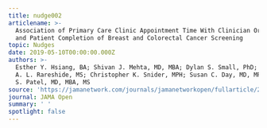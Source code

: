 ```yaml
---
title: nudge002
articlename: >-
  Association of Primary Care Clinic Appointment Time With Clinician Ordering
  and Patient Completion of Breast and Colorectal Cancer Screening
topic: Nudges
date: 2019-05-10T00:00:00.000Z
authors: >-
  Esther Y. Hsiang, BA; Shivan J. Mehta, MD, MBA; Dylan S. Small, PhD; Charles
  A. L. Rareshide, MS; Christopher K. Snider, MPH; Susan C. Day, MD, MPH; Mitesh
  S. Patel, MD, MBA, MS
source: 'https://jamanetwork.com/journals/jamanetworkopen/fullarticle/2733171'
journal: JAMA Open
summary: ' '
spotlight: false
---
```


